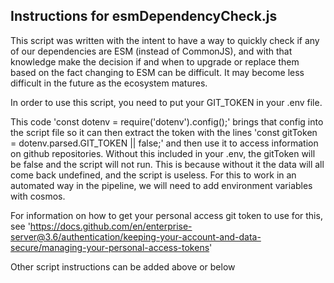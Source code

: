 ## Instructions for esmDependencyCheck.js

This script was written with the intent to have a way to quickly check if any of our dependencies are ESM (instead of CommonJS), and with that knowledge make the decision if and when to upgrade or replace them based on the fact changing to ESM can be difficult. It may become less difficult in the future as the ecosystem matures.

In order to use this script, you need to put your GIT_TOKEN in your .env file. 

This code 'const dotenv = require('dotenv').config();' brings that config into the script file so it can then extract the token with the lines 'const gitToken = dotenv.parsed.GIT_TOKEN || false;' and then use it to access information on github repositories. Without this included in your .env, the gitToken will be false and the script will not run. This is because without it the data will all come back undefined, and the script is useless. For this to work in an automated way in the pipeline, we will need to add environment variables with cosmos.

For information on how to get your personal access git token to use for this, see 'https://docs.github.com/en/enterprise-server@3.6/authentication/keeping-your-account-and-data-secure/managing-your-personal-access-tokens'


Other script instructions can be added above or below